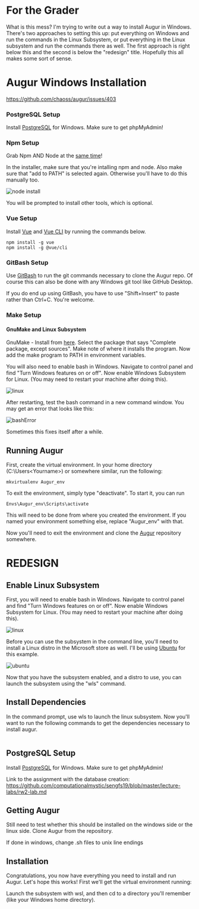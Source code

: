 # For the Grader

What is this mess?
I'm trying to write out a way to install Augur in Windows. There's two approaches to setting this up: put everything on Windows and run the commands in the Linux Subsystem, or put everything in the Linux subsystem and run the commands there as well. The first approach is right below this and the second is below the "redesign" title. Hopefully this all makes some sort of sense.

# Augur Windows Installation

https://github.com/chaoss/augur/issues/403

### PostgreSQL Setup

Install [PostgreSQL](https://www.postgresql.org/download/windows/) for Windows. Make sure to get phpMyAdmin!

### Npm Setup

Grab Npm AND Node at the [same time](https://nodejs.org/en/download/)!

In the installer, make sure that you're intalling npm and node. Also make sure that "add to PATH" is selected again. Otherwise you'll have to do this manually too.

![node install](./node1.png)

You will be prompted to install other tools, which is optional.

### Vue Setup

Install [Vue](https://vuejs.org/) and [Vue CLI](https://cli.vuejs.org/) by running the commands below.

```
npm install -g vue
npm install -g @vue/cli
```

### GitBash Setup

Use [GitBash](https://gitforwindows.org/) to run the git commands necessary to clone the Augur repo. Of course this can also be done with any Windows git tool like GitHub Desktop.

If you do end up using GitBash, you have to use "Shift+Insert" to paste rather than Ctrl+C. You're welcome.

### Make Setup

#### GnuMake and Linux Subsystem

GnuMake - Install from [here](http://gnuwin32.sourceforge.net/install.html). Select the package that says "Complete package, except sources". Make note of where it installs the program. Now add the make program to PATH in environment variables.

You will also need to enable bash in Windows. Navigate to control panel and find "Turn Windows features on or off". Now enable Windows Subsystem for Linux. (You may need to restart your machine after doing this).

![linux](./windowsbash.png)

After restarting, test the bash command in a new command window. You may get an error that looks like this:

![bashError](./bashError.png)

Sometimes this fixes itself after a while.

## Running Augur

First, create the virtual environment. In your home directory (C:\Users\<Yourname>) or somewhere similar, run the following:

```
mkvirtualenv Augur_env
```

To exit the environment, simply type "deactivate". To start it, you can run
```
Envs\Augur_env\Scripts\activate
```
This will need to be done from where you created the environment. If you named your environment something else, replace "Augur_env" with that.

Now you'll need to exit the environment and clone the [Augur](https://github.com/chaoss/augur) repository somewhere.

# REDESIGN

## Enable Linux Subsystem

First, you will need to enable bash in Windows. Navigate to control panel and find "Turn Windows features on or off". Now enable Windows Subsystem for Linux. (You may need to restart your machine after doing this).

![linux](./windowsbash.png)

Before you can use the subsystem in the command line, you'll need to install a Linux distro in the Microsoft store as well. I'll be using [Ubuntu](https://www.microsoft.com/en-us/p/ubuntu/9nblggh4msv6?activetab=pivot:overviewtab) for this example.

![ubuntu](./ubuntu.png)

Now that you have the subsystem enabled, and a distro to use, you can launch the subsystem using the "wls" command.

## Install Dependencies

In the command prompt, use wls to launch the linux subsystem. Now you'll want to run the following commands to get the dependencies necessary to install augur.

```

```

## PostgreSQL Setup

Install [PostgreSQL](https://www.postgresql.org/download/windows/) for Windows. Make sure to get phpMyAdmin!

Link to the assignment with the database creation: https://github.com/computationalmystic/sengfs19/blob/master/lecture-labs/rw2-lab.md

## Getting Augur

Still need to test whether this should be installed on the windows side or the linux side.
Clone Augur from the repository.

If done in windows, change .sh files to unix line endings

## Installation

Congratulations, you now have everything you need to install and run Augur. Let's hope this works!
First we'll get the virtual environment running:

Launch the subsystem with wsl, and then cd to a directory you'll remember (like your Windows home directory).
